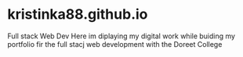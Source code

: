 # kristinka88.github.io
Full stack Web Dev
Here im diplaying my digital work while buiding my portfolio fir the full stacj web development with the Doreet College 